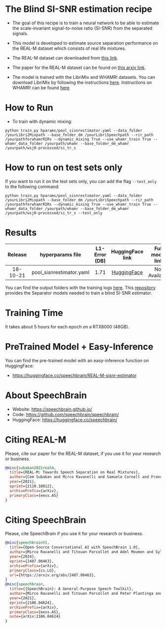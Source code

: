 # The Blind SI-SNR estimation recipe

* The goal of this recipe is to train a neural network to be able to estimate the scale-invariant signal-to-noise ratio (SI-SNR) from the separated signals.

* This model is developed to estimate source separation performance on the REAL-M dataset which consists of real life mixtures.

* The REAL-M dataset can downloaded from [this link](https://sourceseparationresearch.com/static/REAL-M-v0.1.0.tar.gz).

* The paper for the REAL-M dataset can be found on [this arxiv link](https://arxiv.org/pdf/2110.10812.pdf).

* The model is trained with the LibriMix and WHAMR! datasets. You can download LibriMix by following the instructions [here](https://github.com/JorisCos/LibriMix). Instructions on WHAMR! can be found [here](http://wham.whisper.ai/)

# How to Run

* To train with dynamic mixing:

```shell
python train.py hparams/pool_sisnrestimator.yaml --data_folder /yourLibri2Mixpath --base_folder_dm /yourLibriSpeechpath --rir_path /yourpathforwhamrRIRs --dynamic_mixing True --use_whamr_train True --whamr_data_folder /yourpath/whamr --base_folder_dm_whamr /yourpath/wsj0-processed/si_tr_s
```

# How to run on test sets only
If you want to run it on the test sets only, you can add the flag `--test_only` to the following command:

```shell
python train.py hparams/pool_sisnrestimator.yaml --data_folder /yourLibri2Mixpath --base_folder_dm /yourLibriSpeechpath --rir_path /yourpathforwhamrRIRs --dynamic_mixing True --use_whamr_train True --whamr_data_folder /yourpath/whamr --base_folder_dm_whamr /yourpath/wsj0-processed/si_tr_s --test_only
```
# Results

| Release | hyperparams file | L1-Error (DB) | HuggingFace link | Full model link | GPUs |
|:-------------:|:---------------------------:| :-----:| :-----:| :-----:| :--------:|
| 18-10-21 | pool_sisnrestimator.yaml | 1.71 | [HuggingFace](https://huggingface.co/speechbrain/REAL-M-sisnr-estimator) | Not Available| RTX8000 48GB |

You can find the output folders with the training logs [here](https://www.dropbox.com/sh/n55lm8i5z51pbm1/AABHfByOEy__UP_bmT4GJvSba?dl=0).
This [repository](https://huggingface.co/speechbrain/REAL-M-sisnr-estimator-training) provides the Separator models needed to train a blind SI-SNR estimator.

# Training Time
It takes about 5 hours for each epoch on a RTX8000 (48GB).

# PreTrained Model + Easy-Inference
You can find the pre-trained model with an easy-inference function on HuggingFace:
- https://huggingface.co/speechbrain/REAL-M-sisnr-estimator

# **About SpeechBrain**
- Website: https://speechbrain.github.io/
- Code: https://github.com/speechbrain/speechbrain/
- HuggingFace: https://huggingface.co/speechbrain/

# **Citing REAL-M**
Please, cite our paper for the REAL-M dataset, if you use it for your research or business.

```bibtex
@misc{subakan2021realm,
  title={REAL-M: Towards Speech Separation on Real Mixtures},
  author={Cem Subakan and Mirco Ravanelli and Samuele Cornell and François Grondin},
  year={2021},
  eprint={2110.10812},
  archivePrefix={arXiv},
  primaryClass={eess.AS}
}
```

# **Citing SpeechBrain**
Please, cite SpeechBrain if you use it for your research or business.

```bibtex
@misc{speechbrainV1,
  title={Open-Source Conversational AI with SpeechBrain 1.0},
  author={Mirco Ravanelli and Titouan Parcollet and Adel Moumen and Sylvain de Langen and Cem Subakan and Peter Plantinga and Yingzhi Wang and Pooneh Mousavi and Luca Della Libera and Artem Ploujnikov and Francesco Paissan and Davide Borra and Salah Zaiem and Zeyu Zhao and Shucong Zhang and Georgios Karakasidis and Sung-Lin Yeh and Pierre Champion and Aku Rouhe and Rudolf Braun and Florian Mai and Juan Zuluaga-Gomez and Seyed Mahed Mousavi and Andreas Nautsch and Xuechen Liu and Sangeet Sagar and Jarod Duret and Salima Mdhaffar and Gaelle Laperriere and Mickael Rouvier and Renato De Mori and Yannick Esteve},
  year={2024},
  eprint={2407.00463},
  archivePrefix={arXiv},
  primaryClass={cs.LG},
  url={https://arxiv.org/abs/2407.00463},
}
@misc{speechbrain,
  title={{SpeechBrain}: A General-Purpose Speech Toolkit},
  author={Mirco Ravanelli and Titouan Parcollet and Peter Plantinga and Aku Rouhe and Samuele Cornell and Loren Lugosch and Cem Subakan and Nauman Dawalatabad and Abdelwahab Heba and Jianyuan Zhong and Ju-Chieh Chou and Sung-Lin Yeh and Szu-Wei Fu and Chien-Feng Liao and Elena Rastorgueva and François Grondin and William Aris and Hwidong Na and Yan Gao and Renato De Mori and Yoshua Bengio},
  year={2021},
  eprint={2106.04624},
  archivePrefix={arXiv},
  primaryClass={eess.AS},
  note={arXiv:2106.04624}
}
```
